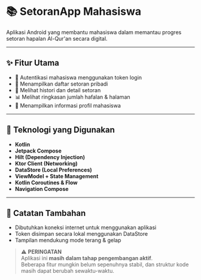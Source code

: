 # 📚 SetoranApp Mahasiswa

Aplikasi Android yang membantu mahasiswa dalam memantau progres setoran hapalan Al-Qur'an secara digital.

---

## ✨ Fitur Utama

- 🔐 Autentikasi mahasiswa menggunakan token login  
- 📜 Menampilkan daftar setoran pribadi  
- 📅 Melihat histori dan detail setoran  
- 📊 Melihat ringkasan jumlah hafalan & halaman  
- 👤 Menampilkan informasi profil mahasiswa  

---

## 🧰 Teknologi yang Digunakan

- **Kotlin**
- **Jetpack Compose**
- **Hilt (Dependency Injection)**
- **Ktor Client (Networking)**
- **DataStore (Local Preferences)**
- **ViewModel + State Management**
- **Kotlin Coroutines & Flow**
- **Navigation Compose**

---

## 🧪 Catatan Tambahan
- Dibutuhkan koneksi internet untuk menggunakan aplikasi
- Token disimpan secara lokal menggunakan DataStore
- Tampilan mendukung mode terang & gelap



> ⚠️ **PERINGATAN**  
> Aplikasi ini **masih dalam tahap pengembangan aktif**.  
> Beberapa fitur mungkin belum sepenuhnya stabil, dan struktur kode masih dapat berubah sewaktu-waktu.
